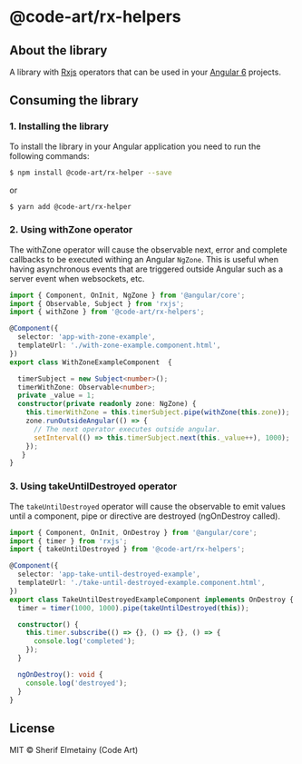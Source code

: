 # @code-art/rx-helpers

## About the library

A library with [Rxjs](https://rxjs-dev.firebaseapp.com/) operators that can be used in your [Angular 6](https://angular.io) projects.

## Consuming the library

### 1. Installing the library

To install the library in your Angular application you need to run the following commands:

```bash
$ npm install @code-art/rx-helper --save
```
or

```bash
$ yarn add @code-art/rx-helper
```

### 2. Using withZone operator

The withZone operator will cause the observable next, error and complete callbacks to be executed withing an Angular `NgZone`. This is useful when having asynchronous events that are triggered outside Angular such as a server event when websockets, etc.

```typescript
import { Component, OnInit, NgZone } from '@angular/core';
import { Observable, Subject } from 'rxjs';
import { withZone } from '@code-art/rx-helpers';

@Component({
  selector: 'app-with-zone-example',
  templateUrl: './with-zone-example.component.html',
})
export class WithZoneExampleComponent  {

  timerSubject = new Subject<number>();
  timerWithZone: Observable<number>;
  private _value = 1;
  constructor(private readonly zone: NgZone) {
    this.timerWithZone = this.timerSubject.pipe(withZone(this.zone));
    zone.runOutsideAngular(() => {
      // The next operator executes outside angular.
      setInterval(() => this.timerSubject.next(this._value++), 1000);
    });
   }
}

```

### 3. Using takeUntilDestroyed operator

The `takeUntilDestroyed` operator will cause the observable to emit values until a component, pipe or directive are destroyed (ngOnDestroy called). 

```typescript
import { Component, OnInit, OnDestroy } from '@angular/core';
import { timer } from 'rxjs';
import { takeUntilDestroyed } from '@code-art/rx-helpers';

@Component({
  selector: 'app-take-until-destroyed-example',
  templateUrl: './take-until-destroyed-example.component.html',
})
export class TakeUntilDestroyedExampleComponent implements OnDestroy {
  timer = timer(1000, 1000).pipe(takeUntilDestroyed(this));

  constructor() {
    this.timer.subscribe(() => {}, () => {}, () => {
      console.log('completed');
    });
  }

  ngOnDestroy(): void {
    console.log('destroyed');
  }
}
```

## License

MIT © Sherif Elmetainy \(Code Art\)
